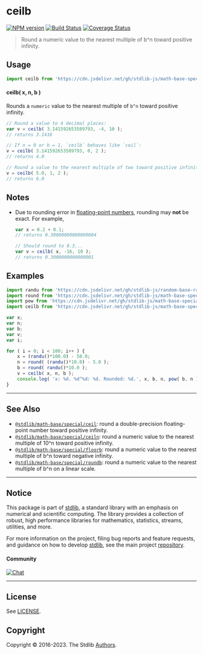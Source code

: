 <!--

@license Apache-2.0

Copyright (c) 2018 The Stdlib Authors.

Licensed under the Apache License, Version 2.0 (the "License");
you may not use this file except in compliance with the License.
You may obtain a copy of the License at

   http://www.apache.org/licenses/LICENSE-2.0

Unless required by applicable law or agreed to in writing, software
distributed under the License is distributed on an "AS IS" BASIS,
WITHOUT WARRANTIES OR CONDITIONS OF ANY KIND, either express or implied.
See the License for the specific language governing permissions and
limitations under the License.

-->

# ceilb

[![NPM version][npm-image]][npm-url] [![Build Status][test-image]][test-url] [![Coverage Status][coverage-image]][coverage-url] <!-- [![dependencies][dependencies-image]][dependencies-url] -->

> Round a numeric value to the nearest multiple of b^n toward positive infinity.



<section class="usage">

## Usage

```javascript
import ceilb from 'https://cdn.jsdelivr.net/gh/stdlib-js/math-base-special-ceilb@deno/mod.js';
```

#### ceilb( x, n, b )

Rounds a `numeric` value to the nearest multiple of `b^n` toward positive infinity.

```javascript
// Round a value to 4 decimal places:
var v = ceilb( 3.141592653589793, -4, 10 );
// returns 3.1416

// If n = 0 or b = 1, `ceilb` behaves like `ceil`:
v = ceilb( 3.141592653589793, 0, 2 );
// returns 4.0

// Round a value to the nearest multiple of two toward positive infinity:
v = ceilb( 5.0, 1, 2 );
// returns 6.0
```

</section>

<!-- /.usage -->

<section class="notes">

## Notes

-   Due to rounding error in [floating-point numbers][ieee754], rounding may **not** be exact. For example,

    ```javascript
    var x = 0.2 + 0.1;
    // returns 0.30000000000000004

    // Should round to 0.3...
    var v = ceilb( x, -16, 10 );
    // returns 0.3000000000000001
    ```

</section>

<!-- /.notes -->

<section class="examples">

## Examples

<!-- eslint no-undef: "error" -->

```javascript
import randu from 'https://cdn.jsdelivr.net/gh/stdlib-js/random-base-randu@deno/mod.js';
import round from 'https://cdn.jsdelivr.net/gh/stdlib-js/math-base-special-round@deno/mod.js';
import pow from 'https://cdn.jsdelivr.net/gh/stdlib-js/math-base-special-pow@deno/mod.js';
import ceilb from 'https://cdn.jsdelivr.net/gh/stdlib-js/math-base-special-ceilb@deno/mod.js';

var x;
var n;
var b;
var v;
var i;

for ( i = 0; i < 100; i++ ) {
    x = (randu()*100.0) - 50.0;
    n = round( (randu()*10.0) - 5.0 );
    b = round( randu()*10.0 );
    v = ceilb( x, n, b );
    console.log( 'x: %d. %d^%d: %d. Rounded: %d.', x, b, n, pow( b, n ), v );
}
```

</section>

<!-- /.examples -->

<!-- Section for related `stdlib` packages. Do not manually edit this section, as it is automatically populated. -->

<section class="related">

* * *

## See Also

-   <span class="package-name">[`@stdlib/math-base/special/ceil`][@stdlib/math/base/special/ceil]</span><span class="delimiter">: </span><span class="description">round a double-precision floating-point number toward positive infinity.</span>
-   <span class="package-name">[`@stdlib/math-base/special/ceiln`][@stdlib/math/base/special/ceiln]</span><span class="delimiter">: </span><span class="description">round a numeric value to the nearest multiple of 10^n toward positive infinity.</span>
-   <span class="package-name">[`@stdlib/math-base/special/floorb`][@stdlib/math/base/special/floorb]</span><span class="delimiter">: </span><span class="description">round a numeric value to the nearest multiple of b^n toward negative infinity.</span>
-   <span class="package-name">[`@stdlib/math-base/special/roundb`][@stdlib/math/base/special/roundb]</span><span class="delimiter">: </span><span class="description">round a numeric value to the nearest multiple of b^n on a linear scale.</span>

</section>

<!-- /.related -->

<!-- Section for all links. Make sure to keep an empty line after the `section` element and another before the `/section` close. -->


<section class="main-repo" >

* * *

## Notice

This package is part of [stdlib][stdlib], a standard library with an emphasis on numerical and scientific computing. The library provides a collection of robust, high performance libraries for mathematics, statistics, streams, utilities, and more.

For more information on the project, filing bug reports and feature requests, and guidance on how to develop [stdlib][stdlib], see the main project [repository][stdlib].

#### Community

[![Chat][chat-image]][chat-url]

---

## License

See [LICENSE][stdlib-license].


## Copyright

Copyright &copy; 2016-2023. The Stdlib [Authors][stdlib-authors].

</section>

<!-- /.stdlib -->

<!-- Section for all links. Make sure to keep an empty line after the `section` element and another before the `/section` close. -->

<section class="links">

[npm-image]: http://img.shields.io/npm/v/@stdlib/math-base-special-ceilb.svg
[npm-url]: https://npmjs.org/package/@stdlib/math-base-special-ceilb

[test-image]: https://github.com/stdlib-js/math-base-special-ceilb/actions/workflows/test.yml/badge.svg?branch=main
[test-url]: https://github.com/stdlib-js/math-base-special-ceilb/actions/workflows/test.yml?query=branch:main

[coverage-image]: https://img.shields.io/codecov/c/github/stdlib-js/math-base-special-ceilb/main.svg
[coverage-url]: https://codecov.io/github/stdlib-js/math-base-special-ceilb?branch=main

<!--

[dependencies-image]: https://img.shields.io/david/stdlib-js/math-base-special-ceilb.svg
[dependencies-url]: https://david-dm.org/stdlib-js/math-base-special-ceilb/main

-->

[chat-image]: https://img.shields.io/gitter/room/stdlib-js/stdlib.svg
[chat-url]: https://app.gitter.im/#/room/#stdlib-js_stdlib:gitter.im

[stdlib]: https://github.com/stdlib-js/stdlib

[stdlib-authors]: https://github.com/stdlib-js/stdlib/graphs/contributors

[umd]: https://github.com/umdjs/umd
[es-module]: https://developer.mozilla.org/en-US/docs/Web/JavaScript/Guide/Modules

[deno-url]: https://github.com/stdlib-js/math-base-special-ceilb/tree/deno
[umd-url]: https://github.com/stdlib-js/math-base-special-ceilb/tree/umd
[esm-url]: https://github.com/stdlib-js/math-base-special-ceilb/tree/esm
[branches-url]: https://github.com/stdlib-js/math-base-special-ceilb/blob/main/branches.md

[stdlib-license]: https://raw.githubusercontent.com/stdlib-js/math-base-special-ceilb/main/LICENSE

[ieee754]: https://en.wikipedia.org/wiki/IEEE_754-1985

<!-- <related-links> -->

[@stdlib/math/base/special/ceil]: https://github.com/stdlib-js/math-base-special-ceil/tree/deno

[@stdlib/math/base/special/ceiln]: https://github.com/stdlib-js/math-base-special-ceiln/tree/deno

[@stdlib/math/base/special/floorb]: https://github.com/stdlib-js/math-base-special-floorb/tree/deno

[@stdlib/math/base/special/roundb]: https://github.com/stdlib-js/math-base-special-roundb/tree/deno

<!-- </related-links> -->

</section>

<!-- /.links -->
